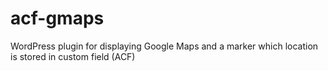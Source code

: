 # acf-gmaps
WordPress plugin for displaying Google Maps and a marker which location is stored in custom field (ACF)
